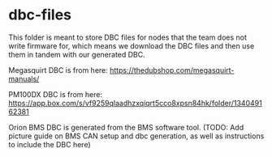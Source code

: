 # dbc-files
This folder is meant to store DBC files for nodes that the team does not write firmware for, which means we download the DBC files and then use them in tandem with our generated DBC.

Megasquirt DBC is from here: <https://thedubshop.com/megasquirt-manuals/>

PM100DX DBC is from here: https://app.box.com/s/vf9259qlaadhzxqiqrt5cco8xpsn84hk/folder/134049162381

Orion BMS DBC is generated from the BMS software tool. (TODO: Add picture guide on BMS CAN setup and dbc generation, as well as instructions to include the DBC here)